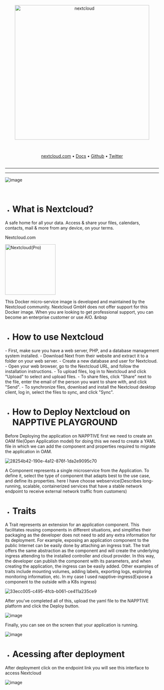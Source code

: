 
&nbsp;

<p align="center">
  <a href="https://nextcloud.com/#gh-dark-mode-only" target="_blank">
    <img src="https://upload.wikimedia.org/wikipedia/commons/thumb/6/60/Nextcloud_Logo.svg/1200px-Nextcloud_Logo.svg.png" alt="nextcloud" width="440px">
  </a>
</p>
&nbsp;
<p align="center">
    <a href="https://nextcloud.com/">nextcloud.com</a> •
    <a href="https://docs.nextcloud.com/server/26/admin_manual/installation/index.html">Docs</a> •
    <a href="https://github.com/nextcloud">Github</a> •
    <a href="https://twitter.com/Nextclouders">Twitter</a>
    <br /><br />
<hr><hr>

![image](https://user-images.githubusercontent.com/82649533/232209599-64649ab6-ff0b-4715-a282-121e3d75aae1.png)

&nbsp;

<ul>
<li><h1>What is Nextcloud?</h1></li>
</ul>
A safe home for all your data. Access & share your files, calendars, contacts, mail & more from any device, on your terms.

Nextcloud.com

<a href="https://nextcloud.com/#gh-dark-mode-only" target="_blank"><img src="https://upload.wikimedia.org/wikipedia/commons/thumb/6/60/Nextcloud_Logo.svg/1200px-Nextcloud_Logo.svg.png" alt="Nextcloud(Pro)" width="165px" /></a>

This Docker micro-service image is developed and maintained by the Nextcloud community. Nextcloud GmbH does not offer support for this Docker image. When you are looking to get professional support, you can become an enterprise customer or use AIO.
&nbsp


<ul>
<li><h1>How to use Nextcloud</h1></li>
</ul>
- First, make sure you have a web server, PHP, and a database management system installed.
- Download Next from their website and extract it to a folder on your web server.
- Create a new database and user for Nextcloud.
- Open your web browser, go to the Nextcloud URL, and follow the installation instructions.
- To upload files, log in to Nextcloud and click "Upload" to select and upload files.
- To share files, click "Share" next to the file, enter the email of the person you want to share with, and click "Send".
- To synchronize files, download and install the Nextcloud desktop client, log in, select the files to sync, and click "Sync".
<ul>
<li><h1>How to Deploy Nextcloud on NAPPTIVE PLAYGROUND</h1></li>
</ul>

Before Deploying the application on NAPPTIVE first we need to create an OAM file(Open Application model) for doing this we need to create a YAML file in which we can add the component and properties required to migrate the application in OAM.

![28254b42-190e-4a12-876f-1da2e9095c70](https://user-images.githubusercontent.com/82649533/232207883-115659aa-c311-45ac-a3c3-be6d7a4fa33c.jpg)


A Component represents a single microservice from the Application. To define it, select the type of component that adapts best to the use case, and define its properties. here I have choose webservice(Describes long-running, scalable, containerized services that have a stable network endpoint to receive external network traffic from customers) 

<ul>
<li><h1>Traits</h1></li>
</ul>
A Trait represents an extension for an application component. This facilitates reusing components in different situations, and simplifies their packaging as the developer does not need to add any extra information for its deployment. For example, exposing an application component to the public Internet can be easily done by attaching an ingress trait. The trait offers the same abstraction as the component and will create the underlying ingress attending to the installed controller and cloud provider. In this way, the developer can publish the component with its parameters, and when creating the application, the ingress can be easily added. Other examples of traits include mounting volumes, adding labels, exporting logs, exploring monitoring information, etc.
In my case I used napptive-ingress(Expose a component to the outside with a K8s ingress)

![33ecc005-c495-4fcb-b061-ce411a235ce9](https://user-images.githubusercontent.com/82649533/232207958-297927c3-acd4-43e6-a628-67a095f2331d.jpg)


After you've completed all of this, upload the yaml file to the NAPPTIVE platform and click the Deploy button. 

![image](https://user-images.githubusercontent.com/82649533/232208014-60010b61-427f-4c7d-ab17-7d0249748b9d.png)

Finally, you can see on the screen that your application is running.

![image](https://user-images.githubusercontent.com/82649533/232208197-1dba84bc-b3ee-4154-a956-df9495a1cd26.png)

<ul>
<li><h1>Acessing after deployment</h1></li>
</ul>
After deployment click on the endpoint link you will see this interface to access Nextcloud

![image](https://user-images.githubusercontent.com/82649533/232208417-4054abc0-78cd-42ee-ba30-588a70fc8028.png)


